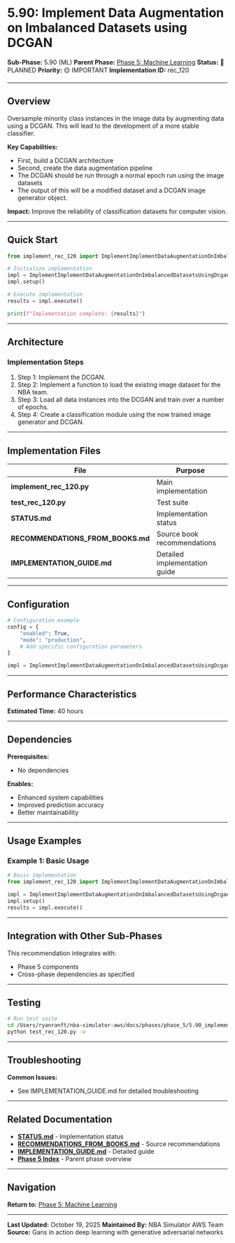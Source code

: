 # 5.90: Implement Data Augmentation on Imbalanced Datasets using DCGAN

**Sub-Phase:** 5.90 (ML)
**Parent Phase:** [Phase 5: Machine Learning](../PHASE_5_INDEX.md)
**Status:** 🔵 PLANNED
**Priority:** 🟡 IMPORTANT
**Implementation ID:** rec_120

---

## Overview

Oversample minority class instances in the image data by augmenting data using a DCGAN. This will lead to the development of a more stable classifier.

**Key Capabilities:**
- First, build a DCGAN architecture
- Second, create the data augmentation pipeline
- The DCGAN should be run through a normal epoch run using the image datasets
- The output of this will be a modified dataset and a DCGAN image generator object.

**Impact:**
Improve the reliability of classification datasets for computer vision.

---

## Quick Start

```python
from implement_rec_120 import ImplementImplementDataAugmentationOnImbalancedDatasetsUsingDcgan

# Initialize implementation
impl = ImplementImplementDataAugmentationOnImbalancedDatasetsUsingDcgan()
impl.setup()

# Execute implementation
results = impl.execute()

print(f"Implementation complete: {results}")
```

---

## Architecture

### Implementation Steps

1. Step 1: Implement the DCGAN.
2. Step 2: Implement a function to load the existing image dataset for the NBA team.
3. Step 3: Load all data instances into the DCGAN and train over a number of epochs.
4. Step 4: Create a classification module using the now trained image generator and DCGAN.

---

## Implementation Files

| File | Purpose |
|------|---------|
| **implement_rec_120.py** | Main implementation |
| **test_rec_120.py** | Test suite |
| **STATUS.md** | Implementation status |
| **RECOMMENDATIONS_FROM_BOOKS.md** | Source book recommendations |
| **IMPLEMENTATION_GUIDE.md** | Detailed implementation guide |

---

## Configuration

```python
# Configuration example
config = {
    "enabled": True,
    "mode": "production",
    # Add specific configuration parameters
}

impl = ImplementImplementDataAugmentationOnImbalancedDatasetsUsingDcgan(config=config)
```

---

## Performance Characteristics

**Estimated Time:** 40 hours

---

## Dependencies

**Prerequisites:**
- No dependencies

**Enables:**
- Enhanced system capabilities
- Improved prediction accuracy
- Better maintainability

---

## Usage Examples

### Example 1: Basic Usage

```python
# Basic implementation
from implement_rec_120 import ImplementImplementDataAugmentationOnImbalancedDatasetsUsingDcgan

impl = ImplementImplementDataAugmentationOnImbalancedDatasetsUsingDcgan()
impl.setup()
results = impl.execute()
```

---

## Integration with Other Sub-Phases

This recommendation integrates with:
- Phase 5 components
- Cross-phase dependencies as specified

---

## Testing

```bash
# Run test suite
cd /Users/ryanranft/nba-simulator-aws/docs/phases/phase_5/5.90_implement_data_augmentation_on_imbalanced_datasets_using_dcg
python test_rec_120.py -v
```

---

## Troubleshooting

**Common Issues:**
- See IMPLEMENTATION_GUIDE.md for detailed troubleshooting

---

## Related Documentation

- **[STATUS.md](STATUS.md)** - Implementation status
- **[RECOMMENDATIONS_FROM_BOOKS.md](RECOMMENDATIONS_FROM_BOOKS.md)** - Source recommendations
- **[IMPLEMENTATION_GUIDE.md](IMPLEMENTATION_GUIDE.md)** - Detailed guide
- **[Phase 5 Index](../PHASE_5_INDEX.md)** - Parent phase overview

---

## Navigation

**Return to:** [Phase 5: Machine Learning](../PHASE_5_INDEX.md)

---

**Last Updated:** October 19, 2025
**Maintained By:** NBA Simulator AWS Team
**Source:** Gans in action deep learning with generative adversarial networks
